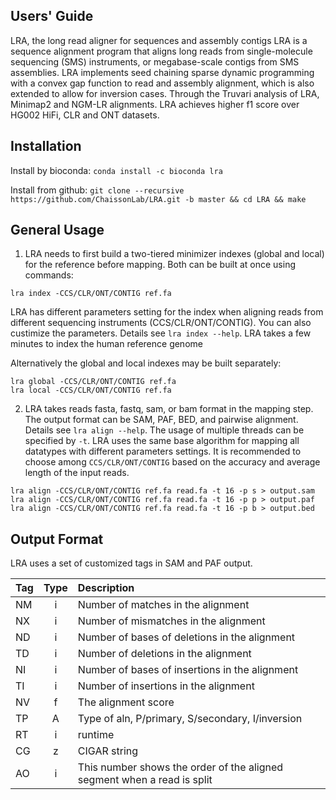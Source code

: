## Users' Guide
LRA, the long read aligner for sequences and assembly contigs
LRA is a sequence alignment program that aligns long reads from single-molecule sequencing (SMS) instruments, or megabase-scale contigs from SMS assemblies. LRA implements seed chaining sparse dynamic programming with a convex gap function to read and assembly alignment, which is also extended to allow for inversion cases. Through the Truvari analysis of LRA, Minimap2 and NGM-LR alignments. LRA achieves higher f1 score over HG002 HiFi, CLR and ONT datasets. 

## Installation

Install by bioconda: `conda install -c bioconda lra`

Install from github: `git clone --recursive https://github.com/ChaissonLab/LRA.git -b master && cd LRA && make`

## General Usage
1. LRA needs to first build a two-tiered minimizer indexes (global and local) for the reference before mapping. Both can be built at once using commands:
```
lra index -CCS/CLR/ONT/CONTIG ref.fa
```
LRA has different parameters setting for the index when aligning reads from different sequencing instruments (CCS/CLR/ONT/CONTIG). You can also custimize the parameters. Details see `lra index --help`. LRA takes a few minutes to index the human reference genome

Alternatively the global and local indexes may be built separately: 
```
lra global -CCS/CLR/ONT/CONTIG ref.fa
lra local -CCS/CLR/ONT/CONTIG ref.fa
```

2. LRA takes reads fasta, fastq, sam, or bam format in the mapping step. The output format can be SAM, PAF, BED, and pairwise alignment. Details see `lra align --help`. The usage of multiple threads can be specified by `-t`. LRA uses the same base algorithm for mapping all datatypes with different parameters settings. It is recommended to choose among `CCS/CLR/ONT/CONTIG` based on the accuracy and average length of the input reads. 

```
lra align -CCS/CLR/ONT/CONTIG ref.fa read.fa -t 16 -p s > output.sam  
lra align -CCS/CLR/ONT/CONTIG ref.fa read.fa -t 16 -p p > output.paf  
lra align -CCS/CLR/ONT/CONTIG ref.fa read.fa -t 16 -p b > output.bed
```

## Output Format

LRA uses a set of customized tags in SAM and PAF output.

|Tag|Type  |Description                                  						|
|:--|:----:|:-------------------------------------------------------------------|
|NM |i |Number of matches in the alignment                                      |
|NX |i |Number of mismatches in the alignment                                   |
|ND |i |Number of bases of deletions in the alignment                           |
|TD |i |Number of deletions in the alignment                                    |
|NI |i |Number of bases of insertions in the alignment                          |
|TI |i |Number of insertions in the alignment                                   | 
|NV |f |The alignment score                                                     |
|TP |A |Type of aln, P/primary, S/secondary, I/inversion                        |
|RT |i |runtime   									                            |
|CG |z |CIGAR string        						                            |	 
|AO |i |This number shows the order of the aligned segment when a read is split |


















